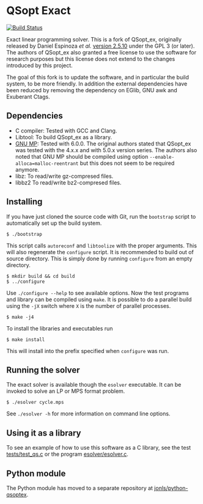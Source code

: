 
QSopt Exact
===========

[![Build Status](https://travis-ci.org/jonls/qsopt-ex.svg?branch=master)](https://travis-ci.org/jonls/qsopt-ex)

Exact linear programming solver. This is a fork of QSopt_ex, originally
released by Daniel Espinoza _et al._
[version 2.5.10](http://www.math.uwaterloo.ca/~bico/qsopt/ex/) under the
GPL 3 (or later). The authors of QSopt_ex also granted a free license to
use the software for research purposes but this license does not extend
to the changes introduced by this project.

The goal of this fork is to update the software, and in particular the
build system, to be more friendly. In addition the external
dependencies have been reduced by removing the dependency on EGlib,
GNU awk and Exuberant Ctags.

Dependencies
------------

- C compiler: Tested with GCC and Clang.
- Libtool: To build QSopt_ex as a library.
- [GNU MP](https://gmplib.org/): Tested with 6.0.0. The original authors
  stated that QSopt_ex was tested with the 4.x.x and with 5.0.x version
  series. The authors also noted that GNU MP should be compiled using option
  `--enable-alloca=malloc-reentrant` but this does not seem to be required
  anymore.
- libz: To read/write gz-compresed files.
- libbz2 To read/write bz2-compresed files.

Installing
----------

If you have just cloned the source code with Git, run the `bootstrap`
script to automatically set up the build system.

``` shell
$ ./bootstrap
```

This script calls `autoreconf` and `libtoolize` with the proper
arguments. This will also regenerate the `configure` script. It is
recommended to build out of source directory. This is simply done
by running `configure` from an empty directory.

``` shell
$ mkdir build && cd build
$ ../configure
```

Use `./configure --help` to see available options. Now the test
programs and library can be compiled using `make`. It is possible
to do a parallel build using the `-jX` switch where `X` is the number
of parallel processes.

``` shell
$ make -j4
```

To install the libraries and executables run

``` shell
$ make install
```

This will install into the prefix specified when `configure` was run.

Running the solver
------------------

The exact solver is available though the `esolver` executable. It can be
invoked to solve an LP or MPS format problem.

``` shell
$ ./esolver cycle.mps
```

See `./esolver -h` for more information on command line options.

Using it as a library
---------------------
To see an example of how to use this software as a C library, see the test
[tests/test_qs.c](tests/test_qs.c) or the program
[esolver/esolver.c](esolver/esolver.c).

Python module
-------------

The Python module has moved to a separate repository at
[jonls/python-qsoptex](https://github.com/jonls/python-qsoptex).

